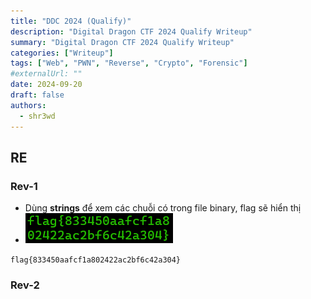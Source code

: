 ```yaml
---
title: "DDC 2024 (Qualify)"
description: "Digital Dragon CTF 2024 Qualify Writeup"
summary: "Digital Dragon CTF 2024 Qualify Writeup"
categories: ["Writeup"]
tags: ["Web", "PWN", "Reverse", "Crypto", "Forensic"]
#externalUrl: ""
date: 2024-09-20
draft: false
authors:
  - shr3wd
---
```


## RE

### Rev-1

- Dùng **strings** để xem các chuỗi có trong file binary, flag sẽ hiển thị
- ![alt text](image/image.png)

`flag{833450aafcf1a802422ac2bf6c42a304}`

### Rev-2


